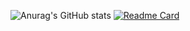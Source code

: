 ![Anurag's GitHub stats](https://github-readme-stats.vercel.app/api?username=alimuhammedak&show_icons=true&theme=radical)
[![Readme Card](https://github-readme-stats.vercel.app/api/pin/?username=alimuhammedak&repo=OgrenciSecim)](https://github.com/alimuhammedak/OgrenciSecim)


